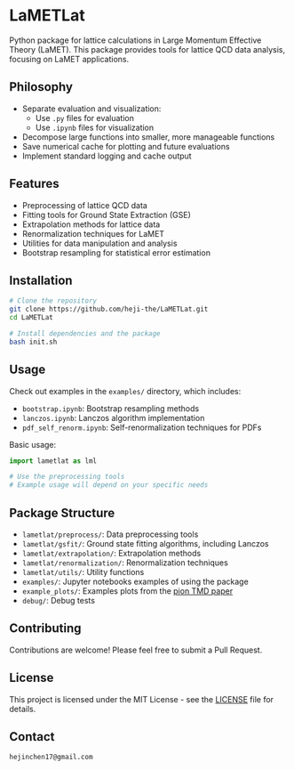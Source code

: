 # LaMETLat

Python package for lattice calculations in Large Momentum Effective Theory (LaMET). This package provides tools for lattice QCD data analysis, focusing on LaMET applications.

## Philosophy

- Separate evaluation and visualization:
  - Use `.py` files for evaluation
  - Use `.ipynb` files for visualization
- Decompose large functions into smaller, more manageable functions
- Save numerical cache for plotting and future evaluations
- Implement standard logging and cache output

## Features

- Preprocessing of lattice QCD data
- Fitting tools for Ground State Extraction (GSE)
- Extrapolation methods for lattice data
- Renormalization techniques for LaMET
- Utilities for data manipulation and analysis
- Bootstrap resampling for statistical error estimation

## Installation

```bash
# Clone the repository
git clone https://github.com/heji-the/LaMETLat.git
cd LaMETLat

# Install dependencies and the package
bash init.sh
```

## Usage

Check out examples in the `examples/` directory, which includes:
- `bootstrap.ipynb`: Bootstrap resampling methods
- `lanczos.ipynb`: Lanczos algorithm implementation
- `pdf_self_renorm.ipynb`: Self-renormalization techniques for PDFs

Basic usage:
```python
import lametlat as lml

# Use the preprocessing tools
# Example usage will depend on your specific needs
```

## Package Structure

- `lametlat/preprocess/`: Data preprocessing tools
- `lametlat/gsfit/`: Ground state fitting algorithms, including Lanczos
- `lametlat/extrapolation/`: Extrapolation methods
- `lametlat/renormalization/`: Renormalization techniques
- `lametlat/utils/`: Utility functions
- `examples/`: Jupyter notebooks examples of using the package
- `example_plots/`: Examples plots from the [pion TMD paper](https://arxiv.org/pdf/2504.04625)
- `debug/`: Debug tests

## Contributing

Contributions are welcome! Please feel free to submit a Pull Request.

## License

This project is licensed under the MIT License - see the [LICENSE](LICENSE) file for details.

## Contact

```
hejinchen17@gmail.com
```